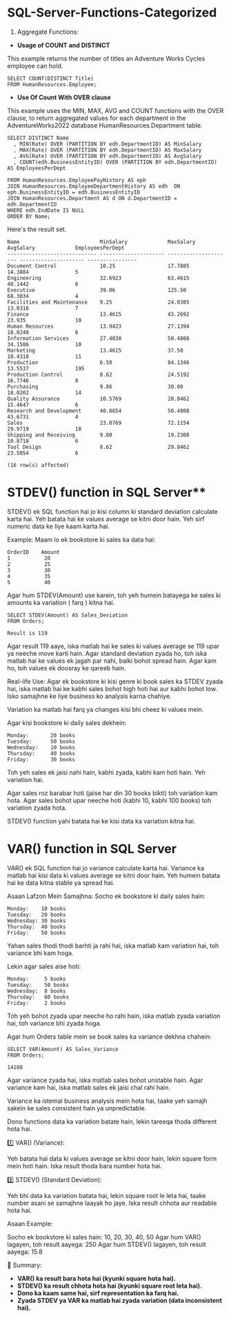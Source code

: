 # SQL-Server-Functions-Categorized

1. Aggregate Functions: 

- **Usage of COUNT and DISTINCT**

This example returns the number of titles an Adventure Works Cycles employee can hold.

    SELECT COUNT(DISTINCT Title)
    FROM HumanResources.Employee;
    
- **Use Of Count With OVER clause**

This example uses the MIN, MAX, AVG and COUNT functions with the OVER clause, to return aggregated values for each department in the AdventureWorks2022 database HumanResources.Department table.

    SELECT DISTINCT Name
      , MIN(Rate) OVER (PARTITION BY edh.DepartmentID) AS MinSalary
      , MAX(Rate) OVER (PARTITION BY edh.DepartmentID) AS MaxSalary
      , AVG(Rate) OVER (PARTITION BY edh.DepartmentID) AS AvgSalary
      , COUNT(edh.BusinessEntityID) OVER (PARTITION BY edh.DepartmentID) AS EmployeesPerDept
    
    FROM HumanResources.EmployeePayHistory AS eph
    JOIN HumanResources.EmployeeDepartmentHistory AS edh  ON eph.BusinessEntityID = edh.BusinessEntityID
    JOIN HumanResources.Department AS d ON d.DepartmentID = edh.DepartmentID
    WHERE edh.EndDate IS NULL
    ORDER BY Name;

  Here's the result set.

    Name                          MinSalary             MaxSalary             AvgSalary             EmployeesPerDept
    ----------------------------- --------------------- --------------------- --------------------- ----------------
    Document Control              10.25                 17.7885               14.3884               5
    Engineering                   32.6923               63.4615               40.1442               6
    Executive                     39.06                 125.50                68.3034               4
    Facilities and Maintenance    9.25                  24.0385               13.0316               7
    Finance                       13.4615               43.2692               23.935                10
    Human Resources               13.9423               27.1394               18.0248               6
    Information Services          27.4038               50.4808               34.1586               10
    Marketing                     13.4615               37.50                 18.4318               11
    Production                    6.50                  84.1346               13.5537               195
    Production Control            8.62                  24.5192               16.7746               8
    Purchasing                    9.86                  30.00                 18.0202               14
    Quality Assurance             10.5769               28.8462               15.4647               6
    Research and Development      40.8654               50.4808               43.6731               4
    Sales                         23.0769               72.1154               29.9719               18
    Shipping and Receiving        9.00                  19.2308               10.8718               6
    Tool Design                   8.62                  29.8462               23.5054               6
  
    (16 row(s) affected)

# STDEV() function in SQL Server**

   STDEV() ek SQL function hai jo kisi column ki standard deviation calculate karta hai. Yeh batata hai ke values average se kitni door hain. Yeh sirf numeric data ke liye kaam karta 
   hai.

   Example:
   Maam lo ek bookstore ki sales ka data hai:

    OrderID	   Amount
    1	        20
    2 	        25
    3	        30
    4	        35
    5	        40

 Agar hum STDEV(Amount) use karein, toh yeh humein batayega ke sales ki amounts ka variation ( farq ) kitna hai.

    SELECT STDEV(Amount) AS Sales_Deviation
    FROM Orders;

    Result is 119

Agar result 119 aaye, iska matlab hai ke sales ki values average se 119 upar ya neeche move karti hain. Agar standard deviation zyada ho, toh iska matlab hai ke values ek jagah par nahi, balki bohot spread hain. Agar kam ho, toh values ek doosray ke qareeb hain.

Real-life Use:
Agar ek bookstore ki kisi genre ki book sales ka STDEV zyada hai, iska matlab hai ke kabhi sales bohot high hoti hai aur kabhi bohot low. Isko samajhne ke liye business ko analysis karna chahiye.

Variation ka matlab hai farq ya changes kisi bhi cheez ki values mein.

Agar kisi bookstore ki daily sales dekhein:

    Monday:       20 books
    Tuesday:      50 books
    Wednesday:    10 books
    Thursday:     40 books
    Friday:       30 books

Toh yeh sales ek jaisi nahi hain, kabhi zyada, kabhi kam hoti hain. Yeh variation hai.

Agar sales roz barabar hoti (jaise har din 30 books bikti) toh variation kam hota.
Agar sales bohot upar neeche hoti (kabhi 10, kabhi 100 books) toh variation zyada hota.

STDEV() function yahi batata hai ke kisi data ka variation kitna hai. 

# VAR() function in SQL Server

VAR() ek SQL function hai jo variance calculate karta hai. Variance ka matlab hai kisi data ki values average se kitni door hain. Yeh humein batata hai ke data kitna stable ya spread hai.

Asaan Lafzon Mein Samajhna:
Socho ek bookstore ki daily sales hain:

    Monday:    10 books
    Tuesday:   20 books
    Wednesday: 30 books
    Thursday:  40 books
    Friday:    50 books

Yahan sales thodi thodi barhti ja rahi hai, iska matlab kam variation hai, toh variance bhi kam hoga.

Lekin agar sales aise hoti:

    Monday:     5 books
    Tuesday:    50 books
    Wednesday:  8 books
    Thursday:   60 books
    Friday:     2 books

Toh yeh bohot zyada upar neeche ho rahi hain, iska matlab zyada variation hai, toh variance bhi zyada hoga.

Agar hum Orders table mein se book sales ka variance dekhna chahein:

    SELECT VAR(Amount) AS Sales_Variance  
    FROM Orders;

    14108 



Agar variance zyada hai, iska matlab sales bohot unstable hain.
Agar variance kam hai, iska matlab sales ek jaisi chal rahi hain.

Variance ka istemal business analysis mein hota hai, taake yeh samajh sakein ke sales consistent hain ya unpredictable.

Dono functions data ka variation batate hain, lekin tareeqa thoda different hota hai.

1️⃣ VAR() (Variance):

Yeh batata hai data ki values average se kitni door hain, lekin square form mein hoti hain.
Iska result thoda bara number hota hai.

2️⃣ STDEV() (Standard Deviation):

Yeh bhi data ka variation batata hai, lekin square root le leta hai, taake number asani se samajhne laayak ho jaye.
Iska result chhota aur readable hota hai.

Asaan Example:

Socho ek bookstore ki sales hain: 10, 20, 30, 40, 50
Agar hum VAR() lagayen, toh result aayega: 250
Agar hum STDEV() lagayen, toh result aayega: 15.8

📌 Summary:

  - **VAR() ka result bara hota hai (kyunki square hota hai).**
  - **STDEV() ka result chhota hota hai (kyunki square root leta hai).**
  - **Dono ka kaam same hai, sirf representation ka farq hai.**
  - **Zyada STDEV ya VAR ka matlab hai zyada variation (data inconsistent hai).**
